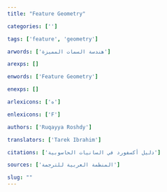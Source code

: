 ```yaml
---
title: "Feature Geometry"

categories: ['']

tags: ['feature', 'geometry']

arwords: ['هندسة السمات المميزة']

arexps: []

enwords: ['Feature Geometry']

enexps: []

arlexicons: ['ه']

enlexicons: ['F']

authors: ['Ruqayya Roshdy']

translators: ['Tarek Ibrahim']

citations: ['دليل أكسفورد في السانيات الحاسوبية']

sources: ['المنظمة العربية للترجمة']

slug: ""
---
```

